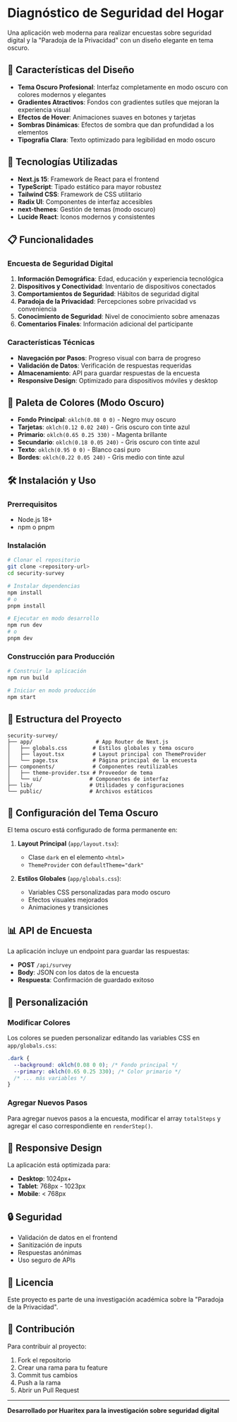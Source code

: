 # Diagnóstico de Seguridad del Hogar

Una aplicación web moderna para realizar encuestas sobre seguridad digital y la "Paradoja de la Privacidad" con un diseño elegante en tema oscuro.

## 🎨 Características del Diseño

- **Tema Oscuro Profesional**: Interfaz completamente en modo oscuro con colores modernos y elegantes
- **Gradientes Atractivos**: Fondos con gradientes sutiles que mejoran la experiencia visual
- **Efectos de Hover**: Animaciones suaves en botones y tarjetas
- **Sombras Dinámicas**: Efectos de sombra que dan profundidad a los elementos
- **Tipografía Clara**: Texto optimizado para legibilidad en modo oscuro

## 🚀 Tecnologías Utilizadas

- **Next.js 15**: Framework de React para el frontend
- **TypeScript**: Tipado estático para mayor robustez
- **Tailwind CSS**: Framework de CSS utilitario
- **Radix UI**: Componentes de interfaz accesibles
- **next-themes**: Gestión de temas (modo oscuro)
- **Lucide React**: Iconos modernos y consistentes

## 📋 Funcionalidades

### Encuesta de Seguridad Digital
1. **Información Demográfica**: Edad, educación y experiencia tecnológica
2. **Dispositivos y Conectividad**: Inventario de dispositivos conectados
3. **Comportamientos de Seguridad**: Hábitos de seguridad digital
4. **Paradoja de la Privacidad**: Percepciones sobre privacidad vs conveniencia
5. **Conocimiento de Seguridad**: Nivel de conocimiento sobre amenazas
6. **Comentarios Finales**: Información adicional del participante

### Características Técnicas
- **Navegación por Pasos**: Progreso visual con barra de progreso
- **Validación de Datos**: Verificación de respuestas requeridas
- **Almacenamiento**: API para guardar respuestas de la encuesta
- **Responsive Design**: Optimizado para dispositivos móviles y desktop

## 🎯 Paleta de Colores (Modo Oscuro)

- **Fondo Principal**: `oklch(0.08 0 0)` - Negro muy oscuro
- **Tarjetas**: `oklch(0.12 0.02 240)` - Gris oscuro con tinte azul
- **Primario**: `oklch(0.65 0.25 330)` - Magenta brillante
- **Secundario**: `oklch(0.18 0.05 240)` - Gris oscuro con tinte azul
- **Texto**: `oklch(0.95 0 0)` - Blanco casi puro
- **Bordes**: `oklch(0.22 0.05 240)` - Gris medio con tinte azul

## 🛠️ Instalación y Uso

### Prerrequisitos
- Node.js 18+ 
- npm o pnpm

### Instalación
```bash
# Clonar el repositorio
git clone <repository-url>
cd security-survey

# Instalar dependencias
npm install
# o
pnpm install

# Ejecutar en modo desarrollo
npm run dev
# o
pnpm dev
```

### Construcción para Producción
```bash
# Construir la aplicación
npm run build

# Iniciar en modo producción
npm start
```

## 📁 Estructura del Proyecto

```
security-survey/
├── app/                    # App Router de Next.js
│   ├── globals.css        # Estilos globales y tema oscuro
│   ├── layout.tsx         # Layout principal con ThemeProvider
│   └── page.tsx           # Página principal de la encuesta
├── components/            # Componentes reutilizables
│   ├── theme-provider.tsx # Proveedor de tema
│   └── ui/               # Componentes de interfaz
├── lib/                  # Utilidades y configuraciones
└── public/               # Archivos estáticos
```

## 🔧 Configuración del Tema Oscuro

El tema oscuro está configurado de forma permanente en:

1. **Layout Principal** (`app/layout.tsx`):
   - Clase `dark` en el elemento `<html>`
   - `ThemeProvider` con `defaultTheme="dark"`

2. **Estilos Globales** (`app/globals.css`):
   - Variables CSS personalizadas para modo oscuro
   - Efectos visuales mejorados
   - Animaciones y transiciones

## 📊 API de Encuesta

La aplicación incluye un endpoint para guardar las respuestas:

- **POST** `/api/survey`
- **Body**: JSON con los datos de la encuesta
- **Respuesta**: Confirmación de guardado exitoso

## 🎨 Personalización

### Modificar Colores
Los colores se pueden personalizar editando las variables CSS en `app/globals.css`:

```css
.dark {
  --background: oklch(0.08 0 0); /* Fondo principal */
  --primary: oklch(0.65 0.25 330); /* Color primario */
  /* ... más variables */
}
```

### Agregar Nuevos Pasos
Para agregar nuevos pasos a la encuesta, modificar el array `totalSteps` y agregar el caso correspondiente en `renderStep()`.

## 📱 Responsive Design

La aplicación está optimizada para:
- **Desktop**: 1024px+
- **Tablet**: 768px - 1023px
- **Mobile**: < 768px

## 🔒 Seguridad

- Validación de datos en el frontend
- Sanitización de inputs
- Respuestas anónimas
- Uso seguro de APIs

## 📄 Licencia

Este proyecto es parte de una investigación académica sobre la "Paradoja de la Privacidad".

## 🤝 Contribución

Para contribuir al proyecto:
1. Fork el repositorio
2. Crear una rama para tu feature
3. Commit tus cambios
4. Push a la rama
5. Abrir un Pull Request

---

**Desarrollado por Huaritex para la investigación sobre seguridad digital**
